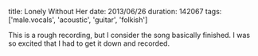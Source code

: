 title: Lonely Without Her
date: 2013/06/26
duration: 142067
tags: ['male.vocals', 'acoustic', 'guitar', 'folkish']

This is a rough recording, but I consider the song basically finished. I was so excited that I had to get it down and recorded.
